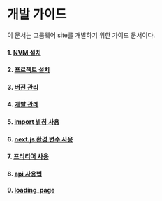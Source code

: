 # 개발 가이드

이 문서는 그룹웨어 site를 개발하기 위한 가이드 문서이다.

#### 1. [NVM 설치](README/install_nvm.md)
#### 2. [프로젝트 설치](README/install_project.md)
#### 3. [버전 관리](README/control_version.md)
#### 4. [개발 관례](README/convention.md)
#### 5. [import 별칭 사용](README/import_alias.md)
#### 6. [next.js 환경 변수 사용](README/nextjs_environment.md)
#### 7. [프리티어 사용](README/prettier_guide.md)
#### 8. [api 사용법](README/api_module_guide.md)
#### 9. [loading_page](README/api_module_guide.md)






